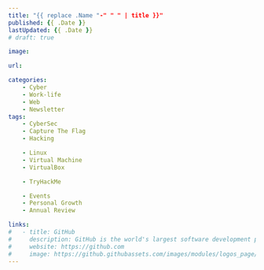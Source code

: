 ```yaml
---
title: "{{ replace .Name "-" " " | title }}"
published: {{ .Date }}
lastUpdated: {{ .Date }}
# draft: true

image: 

url: 

categories: 
    - Cyber
    - Work-life
    - Web
    - Newsletter
tags:
    - CyberSec
    - Capture The Flag
    - Hacking

    - Linux
    - Virtual Machine
    - VirtualBox

    - TryHackMe

    - Events
    - Personal Growth
    - Annual Review

links:
#   - title: GitHub
#     description: GitHub is the world's largest software development platform.
#     website: https://github.com
#     image: https://github.githubassets.com/images/modules/logos_page/GitHub-Mark.png
---
```


